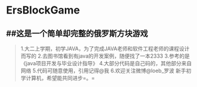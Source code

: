 # ErsBlockGame
##这是一个简单却完整的俄罗斯方块游戏
--------------------------------------
>1.大二上学期，初学JAVA，为了完成JAVA老师和软件工程老师的课程设计而写的
>2.去图书馆看到有java的开发案例，随便找了一本2333
>3.参考的是《java项目开发与毕业设计指导》
>4.大部分代码是自己码的，其他部分来自网络
>5.代码可随意使用，引用记得@我
>6.欢迎关注微博@loeb_罗波 新手初学计算机，希望能共同进步=。=